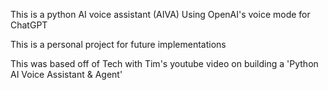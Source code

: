 This is a python AI voice assistant (AIVA) Using OpenAI's voice mode for ChatGPT

This is a personal project for future implementations

This was based off of Tech with Tim's youtube video on building a 'Python AI Voice Assistant & Agent'